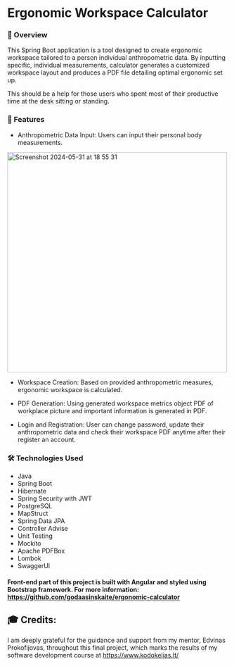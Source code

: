 # Ergonomic Workspace Calculator

### 🌟 Overview
  This Spring Boot application is a tool designed to create ergonomic workspace tailored to a person individual anthropometric data.
By inputting specific, individual measurements, calculator generates a customized workspace layout and produces a PDF file detailing optimal ergonomic set up.

  This should be a help for those users who spent most of their productive time at the desk sitting or standing.

### 🚀 Features
- Anthropometric Data Input: Users can input their personal body measurements. 
<img width="500" alt="Screenshot 2024-05-31 at 18 55 31" src="https://github.com/godaasinskaite/ErgonomicCalculator/assets/148675690/a242ac21-d21d-4d5f-bd65-4ac761552f43">

- Workspace Creation: Based on provided anthropometric measures, ergonomic workspace is calculated.

- PDF Generation: Using generated workspace metrics object PDF of workplace picture and important information is generated in PDF.

- Login and Registration: User can change password, update their anthropometric data and check their workspace PDF anytime after their register an account.

### 🛠️ Technologies Used
- Java
- Spring Boot
- Hibernate
- Spring Security with JWT
- PostgreSQL
- MapStruct
- Spring Data JPA
- Controller Advise
- Unit Testing
- Mockito
- Apache PDFBox
- Lombok
- SwaggerUI

 #### Front-end part of this project is built with Angular and styled using Bootstrap framework. For more information: https://github.com/godaasinskaite/ergonomic-calculator

 ## 🎓 Credits:
 I am deeply grateful for the guidance and support from my mentor, Edvinas Prokofijovas, throughout this final project, which marks the results of my software development course at https://www.kodokelias.lt/
